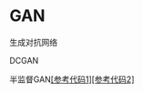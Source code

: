 # GAN
生成对抗网络

DCGAN  

半监督GAN[[参考代码1]](https://github.com/LDOUBLEV/semi-supervised-GAN/blob/master/train.py)[[参考代码2]](https://github.com/gitlimlab/SSGAN-Tensorflow/blob/master/model.py)   

